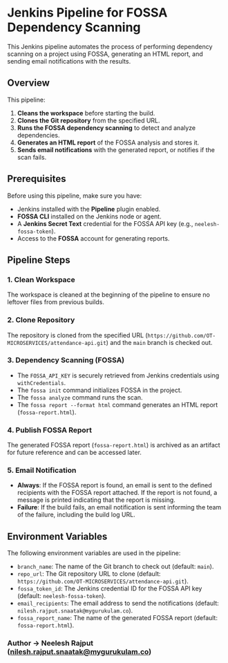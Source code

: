 # Jenkins Pipeline for FOSSA Dependency Scanning

This Jenkins pipeline automates the process of performing dependency scanning on a project using FOSSA, generating an HTML report, and sending email notifications with the results.

## Overview

This pipeline:
1. **Cleans the workspace** before starting the build.
2. **Clones the Git repository** from the specified URL.
3. **Runs the FOSSA dependency scanning** to detect and analyze dependencies.
4. **Generates an HTML report** of the FOSSA analysis and stores it.
5. **Sends email notifications** with the generated report, or notifies if the scan fails.

## Prerequisites

Before using this pipeline, make sure you have:
- Jenkins installed with the **Pipeline** plugin enabled.
- **FOSSA CLI** installed on the Jenkins node or agent.
- A **Jenkins Secret Text** credential for the FOSSA API key (e.g., `neelesh-fossa-token`).
- Access to the **FOSSA** account for generating reports.

## Pipeline Steps

### 1. **Clean Workspace**
   The workspace is cleaned at the beginning of the pipeline to ensure no leftover files from previous builds.

### 2. **Clone Repository**
   The repository is cloned from the specified URL (`https://github.com/OT-MICROSERVICES/attendance-api.git`) and the `main` branch is checked out.

### 3. **Dependency Scanning (FOSSA)**
   - The `FOSSA_API_KEY` is securely retrieved from Jenkins credentials using `withCredentials`.
   - The `fossa init` command initializes FOSSA in the project.
   - The `fossa analyze` command runs the scan.
   - The `fossa report --format html` command generates an HTML report (`fossa-report.html`).

### 4. **Publish FOSSA Report**
   The generated FOSSA report (`fossa-report.html`) is archived as an artifact for future reference and can be accessed later.

### 5. **Email Notification**
   - **Always**: If the FOSSA report is found, an email is sent to the defined recipients with the FOSSA report attached. If the report is not found, a message is printed indicating that the report is missing.
   - **Failure**: If the build fails, an email notification is sent informing the team of the failure, including the build log URL.

## Environment Variables

The following environment variables are used in the pipeline:
- `branch_name`: The name of the Git branch to check out (default: `main`).
- `repo_url`: The Git repository URL to clone (default: `https://github.com/OT-MICROSERVICES/attendance-api.git`).
- `fossa_token_id`: The Jenkins credential ID for the FOSSA API key (default: `neelesh-fossa-token`).
- `email_recipients`: The email address to send the notifications (default: `nilesh.rajput.snaatak@mygurukulam.co`).
- `fossa_report_name`: The name of the generated FOSSA report (default: `fossa-report.html`).


### Author -> Neelesh Rajput (nilesh.rajput.snaatak@mygurukulam.co)
